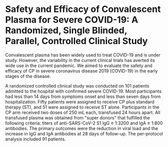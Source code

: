 # Safety and Efficacy of Convalescent Plasma for Severe COVID-19: A Randomized, Single Blinded, Parallel, Controlled Clinical Study

Convalescent plasma has been widely used to treat COVID-19 and is under study. However, the variability in the current clinical trials has averted its wide use in the current pandemic. We aimed to evaluate the safety and efficacy of CP in severe coronavirus disease 2019 (COVID-19) in the early stages of the disease. 

A randomized controlled clinical study was conducted on 101 patients admitted to the hospital with confirmed severe COVID-19. Most participants had less than 14 days from symptoms onset and less than seven days from hospitalization. Fifty patients were assigned to receive CP plus standard therapy (ST), and 51 were assigned to receive ST alone. Participants in the CP arm received two doses of 250 mL each, transfused 24 hours apart. All transfused plasma was obtained from "super donors" that fulfilled the following criteria: titers of anti-SARS-CoV-2 S1 IgG ≥ 1:3200 and IgA ≥ 1:800 antibodies. The primary outcomes were the reduction in viral load and the increase in IgG and IgA antibodies at 28 days of follow-up. The per-protocol analysis included 91 patients.
